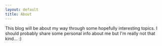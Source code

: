 ```yaml
---
layout: default
title: About
---
```


This blog will be about my way through some hopefully interesting topics. 
I should probably share some personal info about me but I'm really not that kind... :)